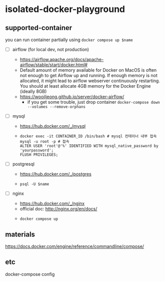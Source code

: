 # isolated-docker-playground

## supported-container

you can run container partially using `docker compose up $name`

- [ ] airflow (for local dev, not production)

  - https://airflow.apache.org/docs/apache-airflow/stable/start/docker.html#
  - Default amount of memory available for Docker on MacOS is often not enough to get Airflow up and running. If enough memory is not allocated, it might lead to airflow webserver continuously restarting. You should at least allocate 4GB memory for the Docker Engine (ideally 8GB)
  - https://wooiljeong.github.io/server/docker-airflow/
    - if you get some trouble, just drop container `docker-compose down --volumes --remove-orphans`

- [ ] mysql

  - https://hub.docker.com/_/mysql
  - ```
    docker exec -it CONTAINER_ID /bin/bash # mysql 컨테이너 내부 접속
    mysql -u root -p # 접속
    ALTER USER 'root'@'%' IDENTIFIED WITH mysql_native_password by 'yourpassword';
    FLUSH PRIVILEGES;
    ```

- [ ] postgresql

  - https://hub.docker.com/_/postgres
  - ```
    psql -U $name
    ```

- [ ] nginx
  - https://hub.docker.com/_/nginx
  - official doc: http://nginx.org/en/docs/
  - ```
    docker compose up
    ```

## materials

https://docs.docker.com/engine/reference/commandline/compose/

## etc

docker-compose config
